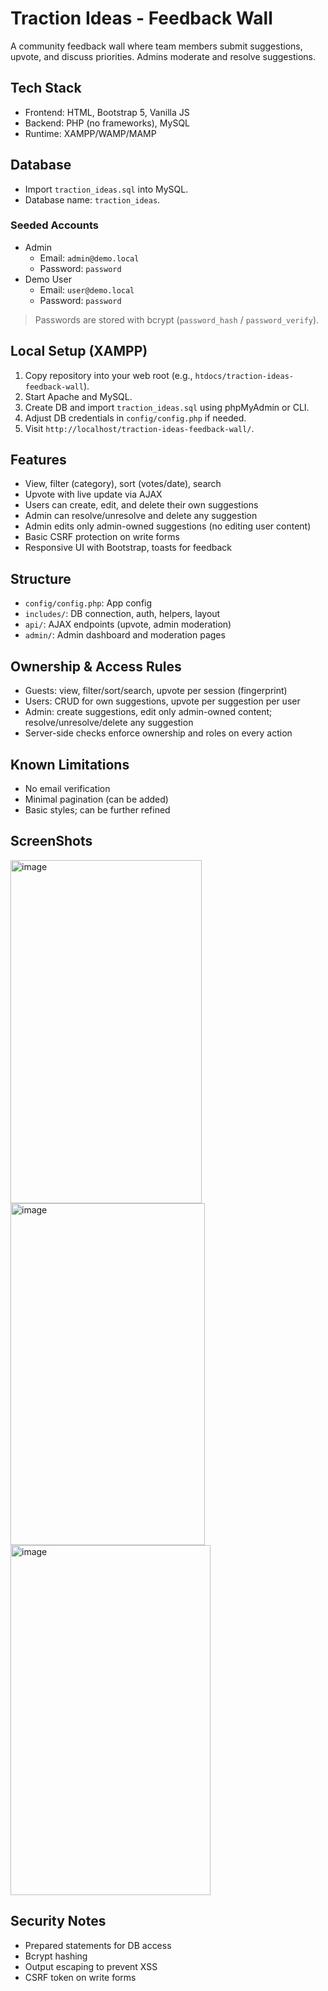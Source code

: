 # Traction Ideas - Feedback Wall

A community feedback wall where team members submit suggestions, upvote, and discuss priorities. Admins moderate and resolve suggestions.

## Tech Stack
- Frontend: HTML, Bootstrap 5, Vanilla JS
- Backend: PHP (no frameworks), MySQL
- Runtime: XAMPP/WAMP/MAMP

## Database
- Import `traction_ideas.sql` into MySQL.
- Database name: `traction_ideas`.

### Seeded Accounts
- Admin
  - Email: `admin@demo.local`
  - Password: `password`
- Demo User
  - Email: `user@demo.local`
  - Password: `password`

> Passwords are stored with bcrypt (`password_hash` / `password_verify`).

## Local Setup (XAMPP)
1. Copy repository into your web root (e.g., `htdocs/traction-ideas-feedback-wall`).
2. Start Apache and MySQL.
3. Create DB and import `traction_ideas.sql` using phpMyAdmin or CLI.
4. Adjust DB credentials in `config/config.php` if needed.
5. Visit `http://localhost/traction-ideas-feedback-wall/`.

## Features
- View, filter (category), sort (votes/date), search
- Upvote with live update via AJAX
- Users can create, edit, and delete their own suggestions
- Admin can resolve/unresolve and delete any suggestion
- Admin edits only admin-owned suggestions (no editing user content)
- Basic CSRF protection on write forms
- Responsive UI with Bootstrap, toasts for feedback

## Structure
- `config/config.php`: App config
- `includes/`: DB connection, auth, helpers, layout
- `api/`: AJAX endpoints (upvote, admin moderation)
- `admin/`: Admin dashboard and moderation pages

## Ownership & Access Rules
- Guests: view, filter/sort/search, upvote per session (fingerprint)
- Users: CRUD for own suggestions, upvote per suggestion per user
- Admin: create suggestions, edit only admin-owned content; resolve/unresolve/delete any suggestion
- Server-side checks enforce ownership and roles on every action

## Known Limitations
- No email verification
- Minimal pagination (can be added)
- Basic styles; can be further refined

## ScreenShots
<img width="306" height="549" alt="image" src="https://github.com/user-attachments/assets/5f370ae7-0760-4da6-925e-84777d49184d" />
<img width="311" height="547" alt="image" src="https://github.com/user-attachments/assets/349c1a51-a36d-49dd-9f9e-ba1ca95d155a" />
<img width="320" height="560" alt="image" src="https://github.com/user-attachments/assets/fe722509-0ef2-473f-ad11-2e051c5ad467" />


## Security Notes
- Prepared statements for DB access
- Bcrypt hashing
- Output escaping to prevent XSS
- CSRF token on write forms
